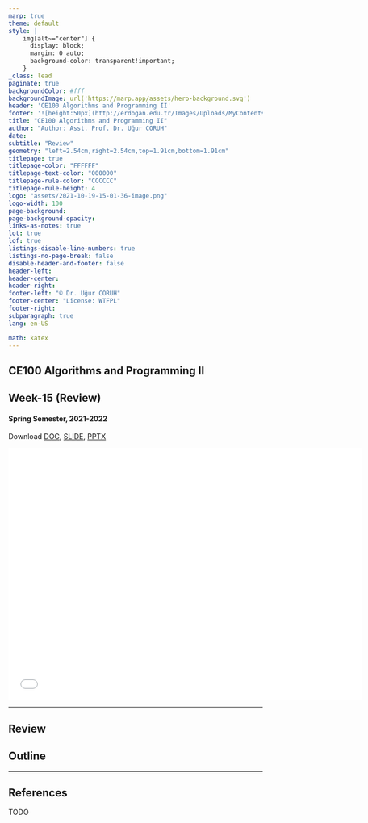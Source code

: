 ```yaml
---
marp: true
theme: default
style: |
    img[alt~="center"] {
      display: block;
      margin: 0 auto;
      background-color: transparent!important;
    }
_class: lead
paginate: true
backgroundColor: #fff
backgroundImage: url('https://marp.app/assets/hero-background.svg')
header: 'CE100 Algorithms and Programming II'
footer: '![height:50px](http://erdogan.edu.tr/Images/Uploads/MyContents/L_379-20170718142719217230.jpg) RTEU CE100 Week-15'
title: "CE100 Algorithms and Programming II"
author: "Author: Asst. Prof. Dr. Uğur CORUH"
date:
subtitle: "Review"
geometry: "left=2.54cm,right=2.54cm,top=1.91cm,bottom=1.91cm"
titlepage: true
titlepage-color: "FFFFFF"
titlepage-text-color: "000000"
titlepage-rule-color: "CCCCCC"
titlepage-rule-height: 4
logo: "assets/2021-10-19-15-01-36-image.png"
logo-width: 100 
page-background:
page-background-opacity:
links-as-notes: true
lot: true
lof: true
listings-disable-line-numbers: true
listings-no-page-break: false
disable-header-and-footer: false
header-left:
header-center:
header-right:
footer-left: "© Dr. Uğur CORUH"
footer-center: "License: WTFPL"
footer-right:
subparagraph: true
lang: en-US 

math: katex
---
```


<!-- _backgroundColor: aquq -->

<!-- _color: orange -->

<!-- paginate: false -->

## CE100 Algorithms and Programming II

## Week-15 (Review)

#### Spring Semester, 2021-2022

Download [DOC](ce100-week-15-review.en.md_doc.pdf), [SLIDE](ce100-week-15-review.en.md_slide.pdf), [PPTX](ce100-week-15-review.en.md_slide.pptx)

<iframe width=700, height=500 frameBorder=0 src="../ce100-week-15-review.en.md_slide.html"></iframe>

---

<!-- paginate: true -->

## Review

## Outline

---

## References

TODO
